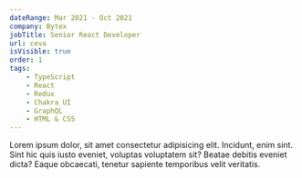 ```yaml
---
dateRange: Mar 2021 - Oct 2021
company: Bytex
jobTitle: Senior React Developer
url: ceva
isVisible: true
order: 1
tags:
    - TypeScript
    - React
    - Redux
    - Chakra UI
    - GraphQL
    - HTML & CSS
---
```


Lorem ipsum dolor, sit amet consectetur adipisicing elit. Incidunt, enim sint. Sint hic quis iusto eveniet, voluptas voluptatem sit? Beatae debitis eveniet dicta? Eaque obcaecati, tenetur sapiente temporibus velit veritatis.

